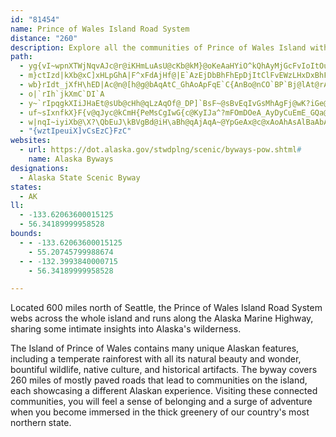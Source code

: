 ```yaml
---
id: "81454"
name: Prince of Wales Island Road System
distance: "260"
description: Explore all the communities of Prince of Wales Island with the Prince of Wales Island Road System. Connected together with the roadway, the island communities form a web of Alaskan culture, ripe for travel.
path:
  - yg{vI~wpnXTWjNqvAJc@r@iKHmLuAsU@cKb@kM}@oKeAaHYiO^kQhAyMjGcFvIoItOu_@lIiP~l@}mAnVak@vBmDUaLgCsFyCgFgEmF}GeAaGxBaI~BcLg@iF{AoFwEqGsHNmH_@yHH}FhBkIhDwHbB{@`Gat@zBkK|Bmi@fBuYd@oZo@mPNuYxAiScCmJUgI~@gNlCaN~CaH`IqIbCaHvCcQ~CeLnCuMdBoWmAiF}B{LXuUbC{OfG}D`GqInFyQ`CgNmBqI_BaJ?sJ|CiQgA}LRyHxAuO@mFfCsKrDiBtEwAnEg[bEmc@r@_M`CeNg@}Mn@aOBeMt@sJb@yDD}L_AcKIcIlAcR`A}FlBkC`BaBjAKXuGn@{KrBsDlDkAbEb@|C|@lCeD|AwGdBiS|D{C|DkEbEgB|DuI|HqKbAsIXyLxAuKtBoIjFeIpEgBlHgB~E?`E_AhA{@vFuIjGuMnDoCfHqCfJ{EnK_Ktr@{b@xEaFfBoExDsE|DwBfFeA~AaBbD_GrC_GfCoGbAoDdDqD|DkAvByB|F_RrBaHrFmHpKuJxBkHOsDeB}CyAy@?oGZaK{@_DqF{C}CoAwCcL_FuHoKlIsEs@}DoGp@kMaAmHmDkNo@oM_CcOmA}HgIiF}Co\bAwGpFkKrHgIfEaClH{ElEyF|BkIjJk@~DgDvDaIlDgUzGqFbHsHpJiJlRaWpK{IzKuBrIeFfYwR~NuO`IHvIcAnGoFtDaHzEaDbGgB|Gm@|FQvC|DDjEQfHzB|ClFmF|F}EzFyFlFDnPcIdIsJrFcCd@sFnBgHjEsFvH{CxHpD`XrB|DrB`GtK|DlCvCyAnG{IvE}BlGfDvDhI`Ez@nFhClEf@zFnB|J~E|DpGpHpJzKtJbB~K|C~@xCgH|GwDfHSpKFpHhApE~FhFrHtHtInBtIrEpElDjFbBfHlFzCtGpAnFdC~NwCfF`DxBbDfIx@xMiUrDwJjBgHRoF\aHlA}BnFuGxCsBzCyFp@aJe@}Jw@uIl@kHbA_FxCl@~AcABcFy@oGoBkGmCiBg@iLeDiFsE?aFZwDkDeAmNyB{MZ_IBgJQyO~BmLjCeCe@yJK{RxAgJ`EkEnFoIdCkGzByOhFiMvA_STyc@lCyPmAcZiBqMgCuEeBcOcDkGcD_CgF{IyC_PwByL_E{KsAeOm@mWnAwLlF}PpFqOlEqFo@yHXqJrAeKYyJsA_GuN{f@O?vNwN|Oce@xKyHnPgNvQw@zKbFpZeWdMiEvUuWpn@iU~AnGfG`H|A|AbQmFnIHxGg@hGEpIzDnBc@dBfFwBtElJ_CfDoGt@oErHeQfD{E`F}F|EaD`MkGjKZpJpA|FvD|F^bEiBjCy@|F}@hXpLzHbGfGzDxBpFbCnIbArFl@`HJfPYjEy@fBs@~F_T`YaKvXcSfTkOrm@aDhU\pH^zCtAxFlClHxb@ht@zH|T~@`Z~@fNpId`@rD}CfDEfDvRnBzOzKrPhCx@jEQtD?lCeA~DmB`Cw@tCB~I|F|EvEpEtG`AbD?rCXpFrChArC~DpFkAhE~@jJtCtJxB~DcBvBiG|Iw@xDkB~HzMbJlPpC`JnCtWx@jA`GlY|H`XpDfHrEdIjGbAbEg@|Jo@~KVxChA|BfAjMzA|FqF~@e@pDoEnDOnMoExBsFhCwEpE?vG[bIbAxLbFrGwE~LaHrAsLpH{K|BwBxFcHnK{AnEnQbB`Nz@`LpAbErEjKjFr@jAhAhBdC|DdKnBtArAkApFeBzEbEtBfFl@xDdA~BhBbBrDhA~Au@`DkAhCk@lDoExD]rDpBnAoCjC_HrCaEnCkFvCgDnBwCbBuAxC_@fByAtBs@lDlB|CpArDv@bEpCrChEdAjCfC]hAuArAaJhBu@pFpAxHdAzFpLbDn@lE]d`@qAjGChHm@dBgAPuGSkDuAyCc@kB?oCx@yB~BcFpDwBh@cD\oEt@uCdFkGpCE~B]vEpAvCWbEwBtKT~C}AxAmEpE|@nBtG|AlDhCf@|@|CrCpCbFxAvCh@dClHtLxBxAhBrAjFh@|EhAjFxBpAtC_AnCgBrLmT`EwFlCy@hXi[pG}B|VYfLg@zC{CbDcOhCyHxH_AnWmVtEa@`F`AzF{YrGgH~V}RbAsFlAkJhEaElTiQjR{AfHJrDeGdJwBpGNvBuGnE_QpGgT^gMzE}G~FwJzHy@|DiBlGhBzKErDs@hB}BfDyJxAuBx@sSjAg`@y@}Ng@qR~@oQhCqZr@kZ}AuKeOwKmXei@sCaFcEqGwCeGiBuEc@oC|B_GOcKx@mZmAqNiByNoGqJgBkM}EoVeM}O|GwNvAaNsC{QwCgN_BqNmBiOt@aYzFiUzJkKfHu@_@mOjDeGhLqPjHoGdOsFlJyH`JmDrNuKvPkK`DiC|FeIpPbDzTzAjQjFtKeDnG`FbH~D~HxAxIvG|CnErBcK}@kJfHgLvG`@zMQvFe@hD{L|EmSfBsJjFsHtUCza@in@r_@y^~OsFnDV|G_I`FeE|SqTlEgHrF}DbHZ|P[~Bs@vAo@tCwBhLqKrBkClBaDrDwHhAiB`AcA|A_AvF}AhCkAzBqB|FeGjAm@fAWdCD~@V|@l@lMzKpAv@dBb@p@DdAKfNaDtKoArC{A~HuFnD_AlTsBnCcA~UwNjCmCtC}DpCsFxBcGxB{KtAmJvAkI~@sB~AwAfBy@~ALrBp@rClB`B\hADtAKrDsBbCgDr@yB|FsY~A_GfEwL|CeK~A{GfAyFtAmDpIoK|DiGlH{FlAoAdA}Af^aw@vDuGpCiEfF{EjPiNxAk@bCShCaAbB}AxAiB|C_CbFsB`DqBrBiBrCmDjAy@fGcCrDiBzCyBzCqD`DkEfAcAlAk@vAa@xBDbDI`FuCpF}EbFsD|EyB|CuCxE{FnA}@pDaBtZuKdF{@xQwB`Ci@~BiCdAgCpCcKnB{EhBmDxAkEhAiEXmDNqCAoC}@yLIkDHgCPuC|BuMb@sFTuKJkC\_Cf@mC~BeGh@mBxAoIrDmKX{A~@kHd@eCb@iBbAuCtAkCfHcIhAaBvAcDj@sBhA_Cd@s@p@y@rGiEvAuAz@qAd@mAf@qB^_CNwCHwJDeCTcCnA_GvBeIbC{IbAiCb@_AdB_CvEqFvEaG`P{Wx@w@xAs@rDqCbBeEbBcGj@qAr@uAbBmBvGcFrBuAdAc@dAU`JKzAc@zAcAvCcDbAaBbCeGl@oCjAwLlBy_@|FmeANsE?wG?uCYmHo@mJsAwMeAkDyAeC}@_AyDyBqAgBq@{Ai@iB_@iCSwC?wCp@kPCiEQuG?qCKsB?iCSwGC}H@iBzpAu~SpDyLpAyFl@wF?}E]{E}@yDoCqTyAgPiA}Vu@qJCsHNgFt@iEvAaDxAmCrAiEl@wHG_CUcD{@oIM{BA_BNcHl@aQj@kITgBj@sBdA_CzDeEn@eAr@aBh@aBZ_CReCHyDImDmBuf@u@iL_A_H}BeIsAkDkA_CsHmJq@wAi@mBcDuQsD{Tc@oDSoDEgGb@kGj@iEvBqIf@eCJgBDeGUiKBcEJmDx@eOx@wJz@qKfCkTJiCF}CCsBSyDsBkROeC?gDHqClAsM@yD{@eM?oANoE^gCn@kDrAyFTuAFwA?{BQ_BqByHuAwCf@eA^wAN_B@yBeAsR_@oCy@oDeAuCMgBEaD_@s@Q{@S{E]oAk@_AkE_AcEwC_@g@Si@Ek@?aANiAlBcF^sATsFXeABc@j@s@rBoEp@}A\wAAq@iAkCIc@I{COeAEcAC_IHaBx@_E`ByDFsBEsF@sBLeADoA\}AhEgLx@aDXkB@sAQs@_@c@iBcA]c@Sy@_@qDAqADqAR}@b@_Ah@i@vBmDl@Uh@c@n@eCxA}@h@o@~AcEx@cBx@oChA{Bh@k@Xy@?s@Ko@c@m@qFuCsBMgD^g@Ey@c@cB{AgAm@cB}Ae@UeAHo@Pc@IUk@w@uJr@eC|@mBtBcBbAaB~@wCr@wCXmB\iAzAkChB}B~@cBp@sB^cC`AcD`@iCp@uMNi@^QRe@T_AHwAT_Ah@eA|@_AdAg@\i@dFkJlAyDnCwCvBaBx@y@ZcAL{@NiEj@qERkA^}@h@a@t@Nf@`@n@FzEgG~B_ArBaBhAwEdAg@lAiAdD{AlBsBbAoB`@wFVkAh@y@tAy@rAQ~@[l@mA`A_DLoBAcCPwGLkAXcAt@o@xCkD~@M\UJm@HoAhDcHxAgBfAk@dBiBtAeGf@cGvBmJlAkE~B{GnBgHt@m@|B_AbCgB|HmHfDmDfFiD`F{EjEeJhAmFXu@b@w@~Bo@|BsD|BeF~@aAn@a@xEeA`DuC~@EnCx@hAExAcBzBoEjAa@lCHlAUrAsBdAoEr@aCx@iApDmDdFkEr@kA|CeJz@{A`E{@t@c@|D_H~Ac@fBK~AUlAm@rE_G`G{EdB{B|B{u@zqBahFbk@wu@ry@~BzFp@pJLdjAab@hn@cy@|Uyb@``@up@pYsg@jJkXlGqNrKcJ`Rq@dp@kErFaBhBgD~Lao@jAgE|AwDbJsMpE{D
  - m}ctIzd|kXb@xC]xHLpGhA|F^xFdAjHf@|E`AzEjDbBhFhEpDjItClFvEWzLHxDxBhFaHtEaJ|h@ioAjHeT
  - wb}rIdt_jXfH\hED|Ac@n@[h@g@bAqAtC_GhAoApFqE`C{AnBo@nCO`BP`Bj@lAt@rAhAhA|AbAlBx@nB|DnLhFnMn@dCv@xFnBlTfD~ShEnS^zCZfE\hGX`DZlBb@zA|@fC~AnCrBjCfE`ExFvChCr@fBVpCE~EuAxAQ~ABfB^fFtCbBThHa@|CE`B?lFf@~A\dDjAfAp@h@l@r@fAjAnChAlFbAjCbDfFz@fBl@|Aj@rB\lBn@jFRhFLnE@pGTnOXjCb@xCp@xB~@bB|@bAlAx@rDx@tMrBlBb@tErBpCfBhFrFlC~DhCfFbAbC|CtJdAnEbAvFzFjYtAdDhBnBnB~@fAJhBQ`LuC~@?`B^zAz@~IbKdBlA~A^`CI`A]`DuCbBkA|EwArB_AtAiAbAi@`E{A|AiAlAcB|@}ArAuAbAm@d@Q`Ca@`KwA|Ak@~GwDvCa@pAFzDbAfBThBIlMuA|Gb@vB^fAl@|@z@|@tA|@xBr@rDThCDfEYvDe@zCm@hBeAfBcAtA{At@aB\_CNmAZiAh@y@r@cAjAo@~@eAbCaAfDg@fDiAlLs@jEw@nCkBtE}DzIkAnD}@hEc@tDQrCMdE@jERrHr@hSTfD\zCn@vCbCzIp@rDjC`QnAjKNnDAfDOfC]lCs@tE_@`DIrDB~DJrDb@xD~A`Jf@vF^jV^jEn@dEdBpElC|DhClDlCvC|CnCpCbBdDpAdKbClDtAvBlAlJjHvJhEvAt@nA~AnAtBlChInAlDrBdEz@nAjDzDbGjFpFhF~@tAd@dAl@bBTtA^rDHfBEfBq@dM?tAb@bFh@bCn@xBfIvP~JdExAvKX`WnBpNlD`NlBzCpGtIxI|GvRrPlHxKdLt[xCrFdA`J|A~OrB~DzCdEng@r|@|J~RfCfDxBbCbAn@jA\|@]~DwCjD}DpDwAdAQx@Et@Vx@t@xAjDxe@tkAdGvKhFzKbBrElAxBrFtBbBPjSDvFi@l@Z]jIq@bHmAfWDfNXpBlBzHxAhErC~FrAnA|ExBfIb@pPzAfIlB~C`B|G`GTd@~AV^Pr@`@x@x@bBlDr@tChExGjNpPbGjGzBxCnDlDbB|A|CrBlEbCrAdAlDdExAvB~@rBx@jCl@hD|@~D`DnKbA|BnCfF|@pApV~VtB~ChBtBbDjCvFdFvDdGxBdClCrBrHtEfBZdBI|AN`JlFrB?vC[tBm@rCc@lVbD|Dx@~Ko@xDEtPiApHQtEr@dV~JdBTfBIhCi@hBuA|B}C~@yBrAcC~CuHzEgKJc@|DeI|CyCbBeAvB_@`EO`Ef@hC|AfBlBlEvFhEzGrBvE~@hDr@bE^|DJrF?b{@BrA^zE?tBUzKbAJ
  - o|`rIh`jkXmC`DI`A
  - y~`rIpqgkXIiJHaEt@sUb@cHh@qLzAqOf@_DP]`BsF~@sBvEqIvGsMhAgFj@wK?iGe@kDgDoQ{CyJ{CgH_A_Ei@iFe@}Oo@mIgCsOUaE?}Bl@iDNwBjAeJ`Jaw@b@oGhDoQvBgRhAgHbFyJtNsUhA_CdAsCpAeF\oBfBgM^cBlAcKtCgRhAoGp@qC~@aDnBqFlWgi@xNk_@l}@knAxBmDdBgDnK{UrYgx@lB_EzCsFtP_XfCkEdBaCdAa@`Tu]dByBvDcCdNwDt@o@n@eA\{AnBmLlCoQlT_y@lHsWt@cBdA}AvBqBpAo@bGkAhAk@~A}Ax@}A~CqLhGeTfBgFlByCtAiA`DgDpGoFxCoEhBgFh@oCdKys@n@mFxAeRvAoUWqEOcAe@}A}AoC_C_Go@wC]sDOmCEoDJsDE}DB}CjBmo@K_EUwBsEsVUkBGoBNuCXoBZcAlAqCjIyLxAcAbAKhBPx@Zn@?lAe@n@i@x@oA~AmDfGmLjEaJhAgBr@c@nBo@hAItADx@Tr@h@~@zAx@|AhAzC^n@jAlAfAVtAE|@WhA_AnAsA|@wA|EwJV_@pFeNvAyDhA_EnAsC~AwBpBy@nFkDlAmBhAaDdAaBxJ_MpA_AnBiEl@yCl@oEtAuKX{CDmD{@g_@]sGi@eF_@sFOiEQgNc@mDsBoIyFoWy@iLSuI]}H{@oGgA}GuAwTY}J?eGHuI`A{n@O}Hy@kQCcGL}C|@oGrAaDnAqEZsFOiEk@uGmBqXs@{Sf@aV`AeRnBuMm@yHcBcGwAmHm@_E?iEP}CjAmNSwDMaHHeIN}GJaJp@eHj@yDx@oIPmF?kQf@cOx@sQDoH_@_Hy@yHy@eEyC_J_LmT}BeGoAuEcCaLu@kF_@uFi@yKK{F]yCaGeYe@sDCeCXiM?oCOsBiAkKQsDCqDJiDRwBd@qC`AkHFqCKmFq@wEo@wBuO_e@u@oDo@eEaAuOScBg@sBu@sBiAgBcBmBmAiB{D}JmAwAiAcA}PcFoAiAmBqCqByBw@QqGm@}A[KvHU`DiAfFi@~@m@h@QZ_@pAwA|CuAjAm@p@q@pAsApAsB|DwBvCkAr@m@Ne@@_Co@y@ViBzAcCbIkHha@eFhQ
  - uf~sIxnfkX}F{v@qJyc@kCmH{PeMsCgIwG{c@KyIJa^?mFOmDOeA_AyDyCuEmE_GQa@uAoK_BeIk@{Is@cEc@kAs@y@u@Qs@?u@Km@[e@c@i@iAgCiGoA{D[gBcAqJo@wEu@kC_CqFaAuC_AgA}@s@aJqGuAm@cQgEmACaBR_Dx@k@`@mG|FyA`AmBl@cDZu@CgDwAeA_AcBiC_BwCaA{@yF{BiAwAS_AE_GOuAIUaEmC}J}FaH_GaEeEm@OyBAw@Um@y@k@{AUuBFsKGaF]oHOm@o@qAaEcEoFkAwB?_AQiBw@iAy@eGaHaB}C_D{Ee@kAc@yBm@sF_@wAcAqBaFcGsFyEcBoA[g@Wa@qAuDi@eAaCcEi@m@k@qAmBcI_A}CgEkJyBmFiBuDo@cA_LqK_@w@i@eCIyBB_CrAuOJs@vAaDn@_GT_A\_ANQdDuCd@m@pA_EnB_EpAaBb@g@~CUvNEbDS|@Ux@a@^Wd@_A`AoC`AgBtA_BpFuEb@w@hAiDn@uAf@y@`AaAnMaJn@[pFiArFsB~@o@R_AJm@B}@EwKQqLBiBHiAXwAxB}Hh@eCr@wFdAmMdB_X?uAG}AOuAa@_CsCcKoDaPgLeXwBuKfA_K{Hef@g}@xReo@~z@eb@bScXs@_{@yX_h@_a@}j@uKkVuc@m[wu@}^kKm_@ih@}Ysu@aHoReQq[cd@mb@aH}]|Bu^@cYuEsfAkIaaAsUwRyPkD_PgNbDsRiIkj@{C}PiW{KJuAr@eROeZn@wEhAiKr@kGn@yHTqAX}@bAaBtBqCpB}Cd@_AhB_Jh@eAn@w@vAgAhG}D`EcD~@wA|BoG~BsF|SwVbFmFl@WhEq@tAo@fCsDfCuEhBiCt@u@`CkAjAsAhAu@n@m@h@aA|@{CXwBTyDJm@|CqIxAoIhAsFRcBj@iJRmARq@rCeGhAsFdAkCvCiGhAqEp@kBnEaIzAkCbAuAlCuAdBc@lEq@n@Q\a@hAwEx@qGtA{GzBcIXuA`BiDjHyLXaBNwBS_GHaE?iEHoA~@qGX_ApAcCjCyDxCcCxB{Bh@[l@MpA?lAb@bBlBx@l@bD~@|DCrC`@xA`@~@@lBZ^Zh@rAh@nDXz@^f@n@JvCs@j@?bD~@bBn@h@p@~@tBrClF^tAbArFfCvDtAnE~@~BfCtBvI~IvDxL|@vArL~IxRpOvBvD|N~TjFxJdNtR|B`C~GhEnFlBrCtB`HlCrDdAxAl@hYw@nDqAzC@jIgCtCoAvDWtHiChBiBnA_AtFgBpAs@`AiAtB{@xBQ|A_BtAeAlEmDdGu@jAs@bBqDlGkKXa@nAu@X_@Xo@Ny@cAeEsAqIeAiIsB_LgF{[KqA@s@Lk@N]dAs@rBiD|DeEzGyI~ByBdB{@bCk@V]T}@x@aG^m@hBy@vDDbCUr@s@n@uCdDcD|AiBjCmB`FkC|@q@rAiBxBgB`DeBdCoDl@QjBkArB]pCmAx@{@vFiEvI}HbAGjBy@f@iAn@{BxBkDb@eA~Ai@TiAh@y@|@i@`AaB`C{AlAmB`@qC^kAbAoAz@gBpAoDdBoCbB}Ax@mDhA}CfAsBn@wBp@uA\gBbA}CTcEl@qEdAqEJoChA{Gl@sBn@iDbAoCfHcObBiE|G}GhAm@rAqAfAs@jA]hA^t@_@x@gBnAoEtAqAjCgDlAcA`Bu@dBoAfJmLhBgBj@QfEh@l@Kj@o@l@yBnCgFrAiEjAyFpAaDdB{BbBiAn@uBRsCCwKKmBg@gBkAaDcDoDcAaBoBqBeBgDwCkGaGsHmBsD_BwFg@qE?yBQ{CE_ETkEb@_ExAeExBqF|B{Ej@cBTmB?kCG{CNgBl@sB`@kEMgBk@kAcBkAk@q@M_Ai@}IBw@J{@^mBj@cEd@wE?}DSuEEoDCmDHkCOeRNuEh@{G@mCk@oGcAqCk@_AMoA[gBw@sBk@iCm@mHH}Pb@_DD_B?}FDmCb@mFCsDUmBi@wAi@oAuAyFgCuEu@_AmA_AmFuAyAy@O{@i@_BGkAW{AoAiBiBuBs@mA_@mAIaB?aHU}AgA{AuBoAmEiBy@iC{CkLq@{BaBwCOq@QkE@cCZuFNiAVu@|@uAx@g@x@{@xCKxAw@hAcBhBwDv@{@NuADiKNeC^uC`BmFj@uAdDeElA{BR}B?sJNwA~@uE?_FxA}G^m@^uANyAHaBLy@~@e@tAgAvHuI^iAn@eCfAmHhAoEbAuBp@gDViDR_JP}DNwC^mBbBuBnI{MxD}HxAmBbA{CPuDEmCSoB{CcFm@{Ai@kDDmB\oBd@uAxA_ArDiDjH{EfBuAzAc@hAFhBdBbBx@xADlC{AhAeClAeA`Ag@rAQ|Af@h@x@Z~A?nCNtC\xBhAvA~@jCpBfHhA~AdAx@nA?xCs@`H}Bn@Ab@RrBjFTx@b@\|FfBrDvAbAl@n@J|@K|@c@p@k@b@y@xD{NxA{Gp@mDLyBAwCgAmS?qCt@kXEeBQaCW{A?uAFwAZyB~@qC|BuIrBkN@sAQgKTeGBsD]uEDsDfBwGJ}BRmB^cBRsBrCmJh@aDTmB^kAf@g@tA{@Xk@n@yBh@_A`Ag@|@u@f@k@`@gAb@g@bEmBrCoC^Kh@Nx@x@r@Pt@Kl@s@`BiDjEmGpvBofCjMaJrMwLrKmHbQy@rFfBtEDhHjIfRlCdU{u@~Moh@nQoZpq@mv@jV_Rz^gPzc@~@~[lYbUlXjLlOv[C~VHxYnD`MAdQkTdKyPnSwBfX|EnNhEbXpRdOjQvF|c@j\~]nTkVzJf@|TfHvU|\fLpHnK~Lx@~N?lNbFnTvIbW|HiApCqAnBD|E_CbBuA|AMhEb@~CKfAm@lEuGlCqAhFItCp@rCDbD\hBQ~AiAxAuAnCkBxAg@lBIvD`BxA`BrAtAhG|KtIpTt@xBR`Ba@jCBnBl@fBiJdRmOv\aIpVyA|LwGxY}@nH_ArN_AzIcBjLwGh_@mGpXcCpNg@zB[hAsCnGi@|A_@pByBjOc@pBU`A}BnGy@|CcBnMoA~Im@hD{AbGaIpTu@vCg@dCyApJiEvYq@vDm@~Bo@zA}@tAgBdBsEjBeAx@i@l@sA~Bw@~Be@`DOhBKhCOhMSbWBxBR`CtAvH|@~Fp@rGxAxTr@jEdAdD|AfEn@jDVnECjEZlDr@lAn@j@r@PlDZf@Ll@f@b@l@d@x@fBfHrAbEjAbD~@lBnMzQhB|CrCrGhCrH|@`BrAjAtAr@rADvAUdAm@tMkKlIwF|RgLtAo@~@Ip@H`Bx@
  - w|nqI~iyiXb@\X?\QbEuJ\kBVgBd@iH\aBh@qAjAqA~@YpGeAx@c@xAoAhAsAlBaAbABjDnAzAJfEQjDe@lBy@fBmB|HuGhDoBxLeExAe@dAKl@X~@lAx@~At@n@rA~@n@Ch@NtAvAbA`BdAjAdEjBzCdCzEfDxA`BlEzDfBnAt@ZdC~AbBx@xBp@`DLpKfBx@GrBuAzCaFbIoKd@eAlAuG`@}An@kA`CuCbBgDfJgXx@uA~MyNd@q@bAwCn@aA|DgClBc@nDKx@]|@}@hAiBZ[l@i@hAa@hDg@hAl@d@zAf@tBn@~Gh@|CdAbFhA|D`AtAp@h@pAj@rEInBTxAlA~@fBd@p@fBz@z@Hv@g@fBgDzByHZm@|@y@pAa@`BW|D_CX[n@Wb@y@hAiGr@_AjMuGtAQfEf@r@`@x@n@dBtCdAf@`@DbAEtIcC`AQ|A?nBz@lDhCj@NtCs@xBCz@Sb@a@t@kBr@aCn@_Ar@m@dA]`CIrGfB~PpChBl@lBvCbC`Ff@r@b@f@r@Th@EhAw@zHwZbByD~BkCn@Uf@Dj@j@d@dA`EzUZvARf@`ElHfMxS~@lBb@J~@Dx@]xBkBhA[b@NbBxBfIlM|@`Af@T~KxBrADxAs@t@Kr@JZ\zChIxUr_@~A~BdDnFZrATpCh@jEh@tAX\l@Jj@An@g@^eAVqAR}DZu@j@k@h@KdAD`AK`AOr@]fAm@xAmB~AaDx@eArHyB|@HdAtARn@XxBDzAPvA`@pAjCnMr@`B|@|@zB`AhAjAVtANxBl@|At@nAjA|@fBOpFuAbF{BdJ{CnD{AtIc@dB@~@Vh@dBn@dClAnCz_@xj@bDlElTjMzGtAfCCdDsCx@[n@D|DtAtAtBr@rBx@vAnBjDjFzHtBdH`DhMzAxB`FzCrCpAbBhAxA|AhCt@lBAzFk@rC|BdBx@rB]vCcCzAgCrC{CjCsA`EgAlBVjCBbCq@~ADdBvArCHfJyF`C[pJsF~AcB~@aDr@}ATYl@GnBJb@UdB{A|BgDh@cDt@eMFqDZkEl@{Aj@E~Ar@`BzAdBdAbAKrBmBp@iC\_ClAgC~AcA~BOtJ}Et@w@fBu@rAEbCpCn@d@zBn@vBNpAC`By@rBwEvG_LpCuIhEsH]yHy@uEuD_EwAeEe@gDy@}CeAuE}@}Fo@wGUgDDqCxAwHOiDk@}Ba@eCGmDPeD~@yArCiCdGwEfCiApBf@pFfBhA[hBwBbBgEbBiGh@kC^uCD_OXeDZsAv@iAnBWhB`@|CpAfDdEdAr@dBr@`Bb@rChC~B|ApDjD~DvEzCbExF|IlEpFpB`AjBp@|ApAj@~@lAfCpEfO~@rDlAnCjArArC|@lBVxBWtAa@bCeEbAkA|EkDfKqExG}AvGb@vDUnCeA`O{JhF}DrNoMlJqKpHwH~BsBlDu@hLkBpJjB|C`AnB~@`I|FtCfC`BvBp@nCfAhBpDbB~AnCfEfJvMbMhAZxBIzK_EnSwItJqF`L{GtJqE~LaHp@}@`CyHvB{OZy@~CtMh@fB|BzE~@lAhA|BX~@b@pD^rBrClJ\z@VJR?b@Q~AsAp@_@RB`@\xApBlAuAfAm@^a@e@gBYsB
  - "{wztIpeuiX]vCsEzC}FzC"
websites:
  - url: https://dot.alaska.gov/stwdplng/scenic/byways-pow.shtml#
    name: Alaska Byways
designations:
  - Alaska State Scenic Byway
states:
  - AK
ll:
  - -133.62063600015125
  - 56.34189999958528
bounds:
  - - -133.62063600015125
    - 55.20745799988674
  - - -132.3993840000715
    - 56.34189999958528

---
```


Located 600 miles north of Seattle, the Prince of Wales Island Road System webs across the whole island and runs along the Alaska Marine Highway, sharing some intimate insights into Alaska's wilderness.

The Island of Prince of Wales contains many unique Alaskan features, including a temperate rainforest with all its natural beauty and wonder, bountiful wildlife, native culture, and historical artifacts. The byway covers 260 miles of mostly paved roads that lead to communities on the island, each showcasing a different Alaskan experience.  Visiting these connected communities, you will feel a sense of belonging and a surge of adventure when you become immersed in the thick greenery of our country's most northern state.
